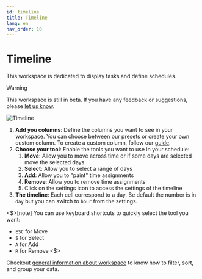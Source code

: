```yaml
---
id: timeline
title: Timeline
lang: en
nav_order: 10
---
```


# Timeline

This workspace is dedicated to display tasks and define schedules.

> [!warning]
> This workspace is still in beta. If you have any feedback or suggestions, please [let us know](/contact).

![Timeline](/_medias/screenshots/timeline.webp)

1. **Add you columns**: Define the columns you want to see in your workspace. You can choose between our presets or create your own custom column. To create a custom column, follow our [guide](../../../how-to/create/column).
2. **Choose your tool**: Enable the tools you want to use in your schedule:
   1. **Move**: Allow you to move across time or if some days are selected move the selected days
   2. **Select**: Allow you to select a range of days
   3. **Add**: Allow you to "paint" time assignments
   4. **Remove**: Allow you to remove time assignments
   5. Click on the <span class="aq-icon">settings</span> icon to access the settings of the timeline
3. **The timeline**: Each cell correspond to a day. Be default the number is in `day` but you can switch to `hour` from the settings.

<$>[note]
You can use keyboard shortcuts to quickly select the tool you want:

- `ESC` for Move
- `S` for Select
- `A` for Add
- `R` for Remove
<$>

Checkout [general information about workspace](/web/workspaces) to know how to filter, sort, and group your data.